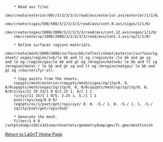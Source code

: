 
		* Read avs files
		cmo/create/exterior/60//3/2/3/3/3/read/avs/exterior.avs/exterior/1/1/0/
		cmo/create/sigas/500/500/3/2/3/3/3/read/avs/cont.0.avs/sigas/1/1/0/
		cmo/create/oxgas/1000/2000/3/2/3/3/3/read/avs/cont.12.avs/oxgas/1/1/0/
		cmo/create/vp/1000/2000/3/2/3/3/3/read/avs/cont.3.avs/vp/1/1/0/

		* Define surfaces regions materials.
		cmo/create/mesh/3000/3000/surface/bb/reflect/sheet/exterior/surface/sg/intrface/sheet/sigas/surface/og/intrface/ sheet/ oxgas/region/sub/le bb and lt sg /region/ox /le bb and ge sg and le og /region/gas/le bb and gt og /mregion/matsub/ le bb and lt sg /mregion/matox / le bb and gt sg and lt og /mregion/matgas/ le bb and gt og /cmo/verify/-all-

		* Copy points from the sheets.
		copypts/mesh/exterior/copypts/mesh/sigas/zq/itp/0, 0, 0/0copypts/mesh/oxgas/zq/itp/0, 0, 0/0copypts/mesh/vp/zq/itp/0, 0, 0/0rz/xyz/21 29 33/1 0 0/2.25 1. 4/1 1 1
		rz/xyz/11 15/1 1 0/5. 2.25 1. 5./1 1 1
		pset/rays/seq/0 0 0/
		regnpts/ox/1/pset/get/rays/xyz/ 0. 0. -5./ 1. 0. -5./ 1. 1. -5./
		zq/itp/pset/get/rays/dud/
		
		* Generate the mesh.
		filter/1 0 0 /setptsdump/x3d/x3d1searchsettets/geometrydump/gmv/TL.gmv/meshfinish
[Return to LaGriT Home Page](../index.md) 